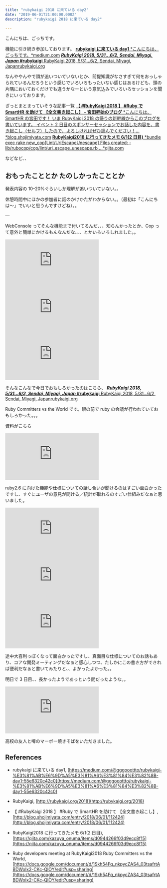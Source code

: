 ```yaml
---
title: "rubykaigi 2018 に来ている day2"
date: "2019-06-01T21:00:00.000Z"
description: "rubykaigi 2018 に来ている day2"

---
```


こんにちは、ごっちです。

機能に引き続き参加しております。
[**rubykaigi に来ている day1**
*こんにちは、ごっちです。*medium.com](https://medium.com/@gggooottto/rubykaigi-%E3%81%AB%E6%9D%A5%E3%81%A6%E3%81%84%E3%82%8B-day1-55e6320c42c0)
[**_RubyKaigi 2018, 5/31...6/2, Sendai, Miyagi, Japan_ #rubykaigi**
RubyKaigi 2018, 5/31...6/2, Sendai, Miyagi, Japanrubykaigi.org](http://rubykaigi.org/2018)

なんややんやで頭が追いついていないとか、前提知識がなさすぎて何をおっしゃられているんだろうという感じでいろいろもったいない感じはあるけども、頭の片隅においておくだけでも違うかなーという意気込みでいろいろセッションを聞きにいっております。

ざっとまとまっていそうな記事一覧
[**【 #RubyKaigi 2018 】 #Ruby で SmartHR を助けて 【全文書き起こし】 - 宮田昇始のブログ**
*こんにちは、SmartHR の宮田です！ いま RubyKaigi 2018 の帰りの新幹線からこのブログを書いています。 イベント 2 日目のスポンサーセッションでお話した内容を、書き起こし（セルフ）したので、よろしければぜひ読んでください！…*blog.shojimiyata.com](http://blog.shojimiyata.com/entry/2018/06/01/112424)
[**RubyKaigi2018 に行ってきたメモ 6/1(2 日目)**
*bundle exec rake new_cop\[Lint/UriEscapeUnescape\] Files created: - lib/rubocop/cop/lint/uri_escape_unescape.rb …*qiita.com](https://qiita.com/kazuya_onuma/items/d0944266f03d9ecc8f15)

などなど、、

## おもったこととか たのしかったこととか

発表内容の 10–20%ぐらいしか理解が追いついていない。。

休憩時間中にほかの参加者に話のかけかたがわからない。。（最初は「こんにちは〜」でいいと思うんですけどね）。。

—

WebConsole ってそんな機能まで付いてるんだ、、、知らんかったとか、Cop って意外と簡単にかけるもんなんだな、、、とかいろいろしれました。。

<iframe src="https://medium.com/media/ce7f1e5cd32fcc176360c1217e0d1590" frameborder=0></iframe>

<iframe src="https://medium.com/media/0fbc89fc36754392fcec4cd1362afeb6" frameborder=0></iframe>

<iframe src="https://medium.com/media/9e204d64c6b9c0cd52956847574c43e2" frameborder=0></iframe>

そんなこんなで今日でおもしろかったのはこちら、
[**_RubyKaigi 2018, 5/31...6/2, Sendai, Miyagi, Japan_ #rubykaigi**
RubyKaigi 2018, 5/31...6/2, Sendai, Miyagi, Japanrubykaigi.org](http://rubykaigi.org/2018/presentations/rubylangorg.html#jun01)

Ruby Committers vs the World です。眼の前で ruby の会議が行われていておもしろかった。。。

資料がこちら

<iframe src="https://medium.com/media/7bbf5736d8008f544b9d504c00d3af27" frameborder=0></iframe>

ruby2.6 に向けた機能や仕様についての話し合いが聞けるのはすごい面白かったですし、すぐにユーザの意見が聞ける／統計が取れるのすごい仕組みだなぁと思いました。

<iframe src="https://medium.com/media/ca9fea55255e5ef1abed43169677b442" frameborder=0></iframe>

<iframe src="https://medium.com/media/ce6efc3aedc74964646fccde86a8be7e" frameborder=0></iframe>

<iframe src="https://medium.com/media/ed06114f11675f5d8cae2c6b5a7952f4" frameborder=0></iframe>

途中大喜利っぽくなって面白かったですし、真面目な仕様についてのお話もあり、コアな開発ミーティングだなぁと感心しつつ、たしかにこの書き方ができれば便利だなぁと書いてみたりと、、よかったよかった。。

明日で 3 日目、、長かったようであっという間だったような。。

<iframe src="https://medium.com/media/8d0ef83a100c02ec7c29b3de3d572caa" frameborder=0></iframe>

高校の友人と噂のマーボー焼きそばをいただきました。

## References

- rubykaigi に来ている day1, [https://medium.com/@gggooottto/rubykaigi-%E3%81%AB%E6%9D%A5%E3%81%A6%E3%81%84%E3%82%8B-day1-55e6320c42c0](https://medium.com/@gggooottto/rubykaigi-%E3%81%AB%E6%9D%A5%E3%81%A6%E3%81%84%E3%82%8B-day1-55e6320c42c0)

- RubyKaigi, [http://rubykaigi.org/2018](http://rubykaigi.org/2018)

- 【 #RubyKaigi 2018 】 #Ruby で SmartHR を助けて 【全文書き起こし】, [http://blog.shojimiyata.com/entry/2018/06/01/112424](http://blog.shojimiyata.com/entry/2018/06/01/112424)

- RubyKaigi2018 に行ってきたメモ 6/1(2 日目), [https://qiita.com/kazuya_onuma/items/d0944266f03d9ecc8f15](https://qiita.com/kazuya_onuma/items/d0944266f03d9ecc8f15)

- Ruby developers meeting at RubyKaigi2018 Ruby Committers vs the World, [https://docs.google.com/document/d/1Skh54Fq_nkpycZAS4_03tsafrtABDWxIx2-CKc-QIOY/edit?usp=sharing](https://docs.google.com/document/d/1Skh54Fq_nkpycZAS4_03tsafrtABDWxIx2-CKc-QIOY/edit?usp=sharing)
